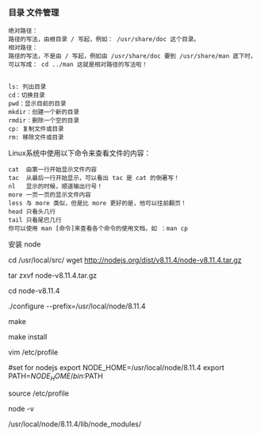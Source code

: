 ### 目录 文件管理

    绝对路径：
    路径的写法，由根目录 / 写起，例如： /usr/share/doc 这个目录。
    相对路径：
    路径的写法，不是由 / 写起，例如由 /usr/share/doc 要到 /usr/share/man 底下时，可以写成： cd ../man 这就是相对路径的写法啦！
    

    ls: 列出目录
    cd：切换目录
    pwd：显示目前的目录
    mkdir：创建一个新的目录
    rmdir：删除一个空的目录
    cp: 复制文件或目录
    rm: 移除文件或目录

Linux系统中使用以下命令来查看文件的内容：

    cat  由第一行开始显示文件内容
    tac  从最后一行开始显示，可以看出 tac 是 cat 的倒著写！
    nl   显示的时候，顺道输出行号！
    more 一页一页的显示文件内容
    less 与 more 类似，但是比 more 更好的是，他可以往前翻页！
    head 只看头几行
    tail 只看尾巴几行
    你可以使用 man [命令]来查看各个命令的使用文档，如 ：man cp


安装 node 

cd /usr/local/src/
wget http://nodejs.org/dist/v8.11.4/node-v8.11.4.tar.gz

tar zxvf node-v8.11.4.tar.gz

cd node-v8.11.4

./configure --prefix=/usr/local/node/8.11.4

make 

make install 

vim /etc/profile

#set for nodejs
export NODE_HOME=/usr/local/node/8.11.4
export PATH=$NODE_HOME/bin:$PATH

source /etc/profile

node -v

/usr/local/node/8.11.4/lib/node_modules/